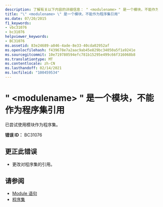 ```yaml
---
description: 了解有关以下内容的详细信息： " <modulename> " 是一个模块，不能作为程序集引用
title: "\" <modulename> \" 是一个模块，不能作为程序集引用"
ms.date: 07/20/2015
f1_keywords:
- vbc31076
- bc31076
helpviewer_keywords:
- BC31076
ms.assetid: 83e24689-a846-4ade-8e33-40cda02952af
ms.openlocfilehash: f439678e7a2aac9ab45e829bc34050a5f1a9241e
ms.sourcegitcommit: 10e719780594efc781b15295e499c66f316068b8
ms.translationtype: MT
ms.contentlocale: zh-CN
ms.lasthandoff: 02/14/2021
ms.locfileid: "100459534"
---
```

# <a name="modulename-is-a-module-and-cannot-be-referenced-as-an-assembly"></a>" \<modulename> " 是一个模块，不能作为程序集引用

已尝试使用模块作为程序集。  
  
 **错误 ID：** BC31076  
  
## <a name="to-correct-this-error"></a>更正此错误  
  
- 更改对程序集的引用。  
  
## <a name="see-also"></a>请参阅

- [Module 语句](../language-reference/statements/module-statement.md)
- [程序集](../language-reference/modifiers/assembly.md)
